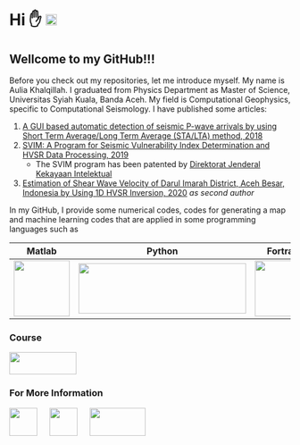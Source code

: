 # Hi :hand: <img width=20 height=20 src="https://www.svgrepo.com/show/242361/indonesia.svg">

## Wellcome to my GitHub!!!

Before you check out my repositories, let me introduce myself. My name is Aulia Khalqillah. I graduated from Physics Department as Master of Science, Universitas Syiah Kuala, Banda Aceh. My field is Computational Geophysics, specific to Computational Seismology. I have published some articles:

1. [A GUI based automatic detection of seismic P-wave arrivals by using Short Term Average/Long Term Average (STA/LTA) method, 2018](https://iopscience.iop.org/article/10.1088/1742-6596/1116/3/032014)
2. [SVIM: A Program for Seismic Vulnerability Index Determination and HVSR Data Processing, 2019](https://iopscience.iop.org/article/10.1088/1755-1315/273/1/012016)
    + The SVIM program has been patented by [Direktorat Jenderal Kekayaan Intelektual](https://pdki-indonesia.dgip.go.id/detail/EC00202122057?type=copyright&keyword=SVIM)
3. [Estimation of Shear Wave Velocity of Darul Imarah District, Aceh Besar, Indonesia by Using 1D HVSR Inversion, 2020](https://iopscience.iop.org/article/10.1088/1757-899X/846/1/012068/meta) _as second author_

In my GitHub, I provide some numerical codes, codes for generating a map and machine learning codes that are applied in some programming languages such as 

<!-- Table-->
|Matlab|Python|Fortran|GMT|
|:---:|:---:|:---:|:---:|
|[<img width=100, height=100 src="https://upload.wikimedia.org/wikipedia/commons/archive/2/21/20170128174109%21Matlab_Logo.png">](https://www.mathworks.com/products/matlab.html)|[<img width=300, height=90, src="https://www.python.org/static/community_logos/python-logo-generic.svg">](https://www.python.org/)|[<img width=100, height=100, src="https://upload.wikimedia.org/wikipedia/commons/thumb/b/b8/Fortran_logo.svg/383px-Fortran_logo.svg.png">](https://fortran-lang.org/)|[<img width=200, height=100, src="https://www.generic-mapping-tools.org/_static/gmt-logo.png">](https://www.generic-mapping-tools.org/)

### Course
[<img width=120 height=40 src="https://academy.dqlab.id/assets/images/logo-dqlab.png">](https://academy.dqlab.id/)

### For More Information
[<img width=50 height=50 src="https://upload.wikimedia.org/wikipedia/commons/7/7e/Gmail_icon_%282020%29.svg">](mailto:auliakhalqillah.mail@gmail.com) &emsp; [<img width=50, height=50, src="https://content.linkedin.com/content/dam/me/business/en-us/amp/brand-site/v2/bg/LI-Bug.svg.original.svg">](https://www.linkedin.com/in/aulia-khalqillah-b6571315b/) &emsp; [<img width=100 height=50 src="https://upload.wikimedia.org/wikipedia/commons/2/20/WordPress_logo.svg">](https://www.auliakhalqillah.com)


<!--
**auliakhalqillah/auliakhalqillah** is a ✨ _special_ ✨ repository because its `README.md` (this file) appears on your GitHub profile.

Here are some ideas to get you started:

- 🔭 I’m currently working on ...
- 🌱 I’m currently learning ...
- 👯 I’m looking to collaborate on ...
- 🤔 I’m looking for help with ...
- 💬 Ask me about ...
- 📫 How to reach me: ...
- 😄 Pronouns: ...
- ⚡ Fun fact: ...
-->
